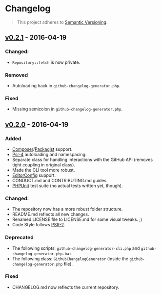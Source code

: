 # Changelog
> This project adheres to [Semantic Versioning](http://semver.org/).

## [v0.2.1](https://github.com/nbish11/github-changelog-generator/releases/tag/v0.2.1) - 2016-04-19
### Changed:
- `Repository::fetch` is now private.

### Removed
- Autoloading hack in `github-changelog-generator.php`.

### Fixed
- Missing semicolon in `github-changelog-generator.php`.

## [v0.2.0](https://github.com/nbish11/github-changelog-generator) - 2016-04-19
### Added
- [Composer](https://getcomposer.org/)/[Packagist](https://packagist.org/) support.
- [Psr-4](http://www.php-fig.org/psr/psr-4/) autoloading and namespacing.
- Separate class for handling interactions with the GitHub API (removes tight coupling in original class).
- Made the CLI tool more robust.
- [EditorConfig](http://editorconfig.org/) support.
- CONDUCT.md and CONTRIBUTING.md guides.
- [PHPUnit](https://phpunit.de/) test suite (no actual tests written yet, though).

### Changed:
- The repository now has a more robust folder structure.
- README.md reflects all new changes.
- Renamed LICENSE file to LICENSE.md for some visual tweaks. ;)
- Code Style follows [PSR-2](http://www.php-fig.org/psr/psr-2/).

### Deprecated
- The following scripts: `github-changelog-generator-cli.php` and `github-changelog-generator.php.bat`.
- The following class: `GithubChangelogGenerator` (inside the `github-changelog-generator.php` file).

### Fixed
- CHANGELOG.md now reflects the current repository.
